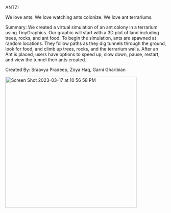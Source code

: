 ANTZ!

We love ants. We love watching ants colonize. We love ant terrariums. 

Summary:
We created a virtual simulation of an ant colony in a terrarium using TinyGraphics. Our graphic will start with a 3D plot of land including trees, rocks, and ant food. To begin the simulation, ants are spawned at random locations. They follow paths as they dig tunnels through the ground, look for food, and climb up trees, rocks, and the terrarium walls. After an Ant is placed, users have options to speed up, slow down, pause, restart, and view the tunnel their ants created.

Created By: Sraavya Pradeep, Zoya Haq, Garni Gharibian

<img width="411" alt="Screen Shot 2023-03-17 at 10 56 58 PM" src="https://user-images.githubusercontent.com/46724697/226087950-91456de9-465a-4d4c-8ca3-c30f03b76b7f.png">

